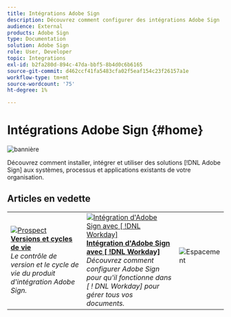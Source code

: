 ```yaml
---
title: Intégrations Adobe Sign
description: Découvrez comment configurer des intégrations Adobe Sign
audience: External
products: Adobe Sign
type: Documentation
solution: Adobe Sign
role: User, Developer
topic: Integrations
exl-id: b2fa280d-894c-47da-bbf5-8b4d0c6b6165
source-git-commit: d462ccf41fa5483cfa02f5eaf154c23f26157a1e
workflow-type: tm+mt
source-wordcount: '75'
ht-degree: 1%

---
```


# Intégrations Adobe Sign {#home}

![bannière](images/sign-banner.png)

Découvrez comment installer, intégrer et utiliser des solutions [!DNL Adobe Sign] aux systèmes, processus et applications existants de votre organisation.

## Articles en vedette

<table style="table-layout:fixed">
<tr>
  <td>
    <a href="versions.md">
    <img alt="Prospect" src="images/versions.png"/>
    </a>
    <div>
    <a href="versions.md"><strong>Versions et cycles de vie</strong></a>
    </div>
    <em>Le contrôle de version et le cycle de vie du produit d'intégration Adobe Sign.</em>
    <br>
  </td>
  <td>
    <a href="workday/tutorial-video.md">
      <img alt="Intégration d'Adobe Sign avec [ !DNL Workday]" src="images/wd-integration.png"/>
    </a>
    <div>
    <a href="workday/tutorial-video.md"><strong>Intégration d'Adobe Sign avec [ !DNL Workday]</strong></a>
    </div>
    <em>Découvrez comment configurer Adobe Sign pour qu'il fonctionne dans [ ! DNL Workday] pour gérer tous vos documents.</em>
  </td>
  <td>
    <img alt="Espacement" src="images/whitespace.png"/>
    <div>
    <br>
  </td>
</tr>
</table>
